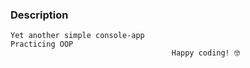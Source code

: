 
### Description
    Yet another simple console-app 
    Practicing OOP
                                        Happy coding! 🤓
